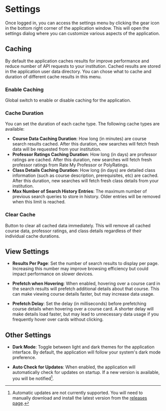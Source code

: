 # Settings

Once logged in, you can access the settings menu by clicking the gear icon in the bottom right corner of the application window. This will open the settings dialog where you can customize various aspects of the application.

## Caching

By default the application caches results for improve performance and reduce number of API requests to your institution. Cached results are stored in the application user data directory. You can chose what to cache and duration of different cache results in this menu.

### Enable Caching

Global switch to enable or disable caching for the application.

### Cache Duration

You can set the duration of each cache type. The following cache types are available:

- **Course Data Caching Duration**: How long (in minutes) are course search results cached. After this duration, new searches will fetch fresh data will be requested from your institution.
- **Professor Ratings Caching Duration**: How long (in days) are professor ratings are cached. After this duration, new searches will fetch fresh professor ratings from Rate My Professor or PolyRatings.
- **Class Details Caching Duration**: How long (in days) are detailed class information (such as course description, prerequisites, etc) are cached. After this duration, new searches will fetch fresh class details from your institution.
- **Max Number of Search History Entries**: The maximum number of previous search queries to store in history. Older entries will be removed when this limit is reached.

### Clear Cache

Button to clear all cached data immediately. This will remove all cached course data, professor ratings, and class details regardless of their individual cache durations.

## View Settings

- **Results Per Page**: Set the number of search results to display per page. Increasing this number may improve browsing efficiency but could impact performance on slower devices.

- **Prefetch when Hovering**: When enabled, hovering over a course card in the search results will prefetch additional details about that course. This can make viewing course details faster, but may increase data usage.

- **Prefetch Delay**: Set the delay (in milliseconds) before prefetching course details when hovering over a course card. A shorter delay will make details load faster, but may lead to unnecessary data usage if you frequently hover over cards without clicking.

## Other Settings

- **Dark Mode**: Toggle between light and dark themes for the application interface. By default, the application will follow your system's dark mode preference.

- **Auto Check for Updates**: When enabled, the application will automatically check for updates on startup. If a new version is available, you will be notified[^1].

[^1]: Automatic updates are not currently supported. You will need to manually download and install the latest version from the [releases page](https://github.com/Brian-Kwong/CSUClassSearch/releases).

